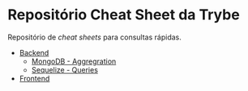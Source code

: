 # Repositório Cheat Sheet da Trybe

Repositório de *cheat sheets* para consultas rápidas.

- [Backend]()
  - [MongoDB - Aggregration](backend/mongodb/mongodb_aggregation/README.md) 
  - [Sequelize - Queries]()
- [Frontend]()
